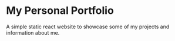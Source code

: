 # My Personal Portfolio
A simple static react website to showcase some of my projects and information about me.